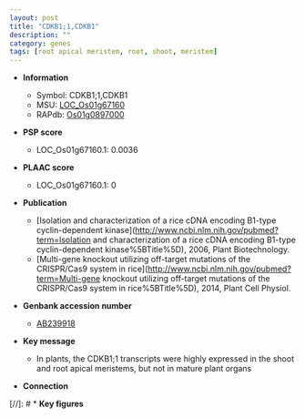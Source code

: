 ```yaml
---
layout: post
title: "CDKB1;1,CDKB1"
description: ""
category: genes
tags: [root apical meristem, root, shoot, meristem]
---
```


* **Information**  
    + Symbol: CDKB1;1,CDKB1  
    + MSU: [LOC_Os01g67160](http://rice.plantbiology.msu.edu/cgi-bin/ORF_infopage.cgi?orf=LOC_Os01g67160)  
    + RAPdb: [Os01g0897000](http://rapdb.dna.affrc.go.jp/viewer/gbrowse_details/irgsp1?name=Os01g0897000)  

* **PSP score**  
    + LOC_Os01g67160.1: 0.0036 

* **PLAAC score**  
    + LOC_Os01g67160.1: 0 

* **Publication**  
    + [Isolation and characterization of a rice cDNA encoding B1-type cyclin-dependent kinase](http://www.ncbi.nlm.nih.gov/pubmed?term=Isolation and characterization of a rice cDNA encoding B1-type cyclin-dependent kinase%5BTitle%5D), 2006, Plant Biotechnology.
    + [Multi-gene knockout utilizing off-target mutations of the CRISPR/Cas9 system in rice](http://www.ncbi.nlm.nih.gov/pubmed?term=Multi-gene knockout utilizing off-target mutations of the CRISPR/Cas9 system in rice%5BTitle%5D), 2014, Plant Cell Physiol.

* **Genbank accession number**  
    + [AB239918](http://www.ncbi.nlm.nih.gov/nuccore/AB239918)

* **Key message**  
    + In plants, the CDKB1;1 transcripts were highly expressed in the shoot and root apical meristems, but not in mature plant organs

* **Connection**  

[//]: # * **Key figures**  


